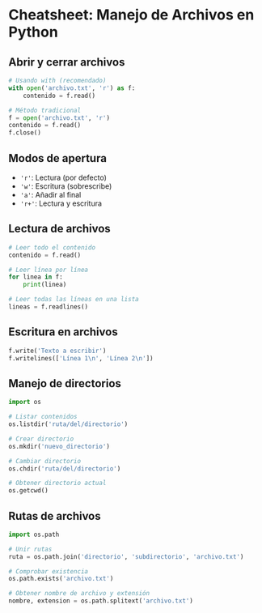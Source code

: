 # Cheatsheet: Manejo de Archivos en Python

## Abrir y cerrar archivos
```python
# Usando with (recomendado)
with open('archivo.txt', 'r') as f:
    contenido = f.read()

# Método tradicional
f = open('archivo.txt', 'r')
contenido = f.read()
f.close()
```

## Modos de apertura
- `'r'`: Lectura (por defecto)
- `'w'`: Escritura (sobrescribe)
- `'a'`: Añadir al final
- `'r+'`: Lectura y escritura

## Lectura de archivos
```python
# Leer todo el contenido
contenido = f.read()

# Leer línea por línea
for linea in f:
    print(linea)

# Leer todas las líneas en una lista
lineas = f.readlines()
```

## Escritura en archivos
```python
f.write('Texto a escribir')
f.writelines(['Línea 1\n', 'Línea 2\n'])
```

## Manejo de directorios
```python
import os

# Listar contenidos
os.listdir('ruta/del/directorio')

# Crear directorio
os.mkdir('nuevo_directorio')

# Cambiar directorio
os.chdir('ruta/del/directorio')

# Obtener directorio actual
os.getcwd()
```

## Rutas de archivos
```python
import os.path

# Unir rutas
ruta = os.path.join('directorio', 'subdirectorio', 'archivo.txt')

# Comprobar existencia
os.path.exists('archivo.txt')

# Obtener nombre de archivo y extensión
nombre, extension = os.path.splitext('archivo.txt')
```
